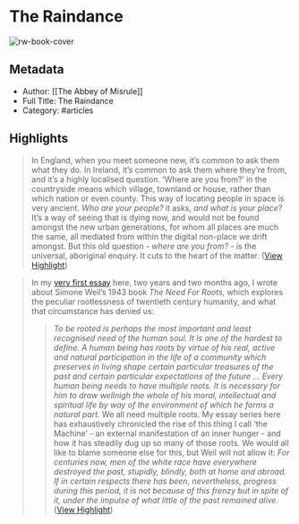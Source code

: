 # The Raindance

![rw-book-cover](https://readwise-assets.s3.amazonaws.com/static/images/article3.5c705a01b476.png)

## Metadata
- Author: [[The Abbey of Misrule]]
- Full Title: The Raindance
- Category: #articles

## Highlights

> In England, when you meet someone new, it’s common to ask them what they do. In Ireland, it’s common to ask them where they’re from, and it’s a highly localised question. ‘Where are you from?’ in the countryside means which village, townland or house, rather than which nation or even county. This way of locating people in space is very ancient. *Who are your people?* it asks, *and what is your place?* It’s a way of seeing that is dying now, and would not be found amongst the new urban generations, for whom all places are much the same, all mediated from within the digital non-place we drift amongst. But this old question - *where are you from?* - is the universal, aboriginal enquiry. It cuts to the heart of the matter. ([View Highlight](https://read.readwise.io/read/01h4d77znve7v6p66jhy82z87y))


> In my [very first essay](https://substack.com/redirect/c97d9689-8cb8-4e38-bfc1-34544b9fc41b?j=eyJ1IjoiYXZ6eDQifQ.G0OEO2hYU5EfmDn6Y1N-lMJfqyCMC6azYH_trtWPtnc) here, two years and two months ago, I wrote about Simone Weil’s 1943 book *The Need For Roots,* which explores the peculiar rootlessness of twentieth century humanity, and what that circumstance has denied us:
>  > *To be rooted is perhaps the most important and least recognised need of the human soul. It is one of the hardest to define. A human being has roots by virtue of his real, active and natural participation in the life of a community which preserves in living shape certain particular treasures of the past and certain particular expectations of the future … Every human being needs to have multiple roots. It is necessary for him to draw wellnigh the whole of his moral, intellectual and spiritual life by way of the environment of which he forms a natural part.*
>  We all need multiple roots. My essay series here has exhaustively chronicled the rise of this thing I call ‘the Machine’ - an external manifestation of an inner hunger - and how it has steadily dug up so many of those roots. We would all like to blame someone else for this, but Weil will not allow it:
>  > *For centuries now, men of the white race have everywhere destroyed the past, stupidly, blindly, both at home and abroad. If in certain respects there has been, nevertheless, progress during this period, it is not because of this frenzy but in spite of it, under the impulse of what little of the past remained alive.* ([View Highlight](https://read.readwise.io/read/01h4d7a1qgkb776hnxb2cf6j12))

